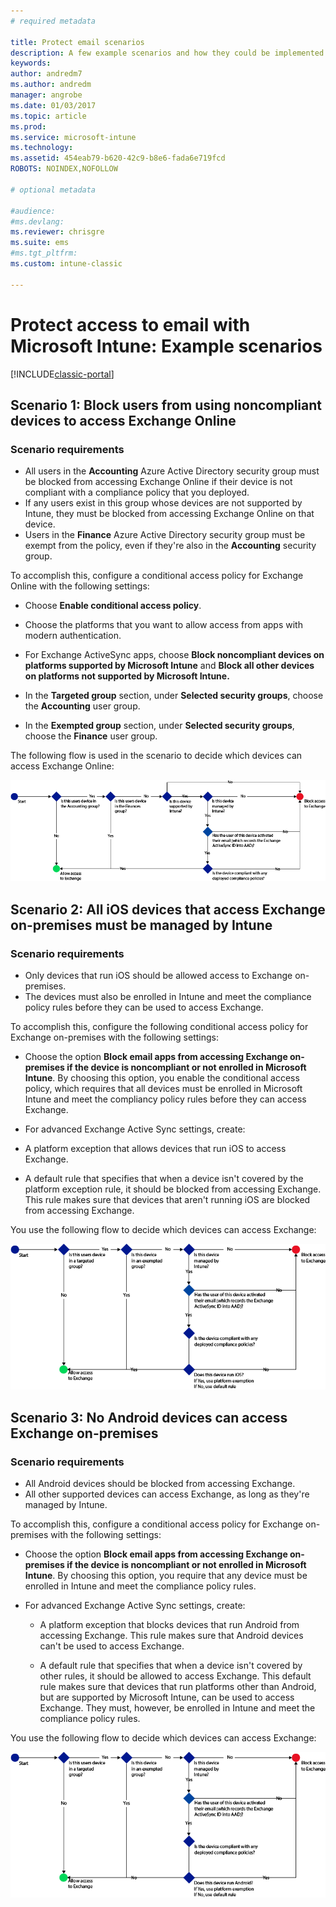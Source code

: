 ```yaml
---
# required metadata

title: Protect email scenarios 
description: A few example scenarios and how they could be implemented with conditional access.
keywords:
author: andredm7
ms.author: andredm
manager: angrobe
ms.date: 01/03/2017
ms.topic: article
ms.prod:
ms.service: microsoft-intune
ms.technology:
ms.assetid: 454eab79-b620-42c9-b8e6-fada6e719fcd
ROBOTS: NOINDEX,NOFOLLOW

# optional metadata

#audience:
#ms.devlang:
ms.reviewer: chrisgre
ms.suite: ems
#ms.tgt_pltfrm:
ms.custom: intune-classic

---
```


# Protect access to email with Microsoft Intune: Example scenarios

[!INCLUDE[classic-portal](../includes/classic-portal.md)]

## Scenario 1: Block users from using noncompliant devices to access Exchange Online
### Scenario requirements
- All users in the **Accounting** Azure Active Directory security group must be blocked from accessing Exchange Online if their device is not compliant with a compliance policy that you deployed.
- If any users exist in this group whose devices are not supported by Intune, they must be blocked from accessing Exchange Online on that device.
- Users in the **Finance** Azure Active Directory security group must be exempt from the policy, even if they're also in the **Accounting** security group.

To accomplish this, configure a conditional access policy for Exchange Online with the following settings:

- Choose **Enable conditional access policy**.

- Choose the platforms that you want to allow access from apps with modern authentication.
- For Exchange ActiveSync apps, choose **Block noncompliant devices on platforms supported by Microsoft Intune** and **Block all other devices on platforms not supported by Microsoft Intune.**
-   In the **Targeted group** section, under **Selected security groups**, choose the **Accounting** user group.

-   In the **Exempted group** section, under **Selected security groups**, choose the **Finance** user group.


The following flow is used in the scenario to decide which devices can access Exchange Online:

![Device access flow](./media/ConditionalAccess8-5.png)

## Scenario 2: All iOS devices that access Exchange on-premises must be managed by Intune
### Scenario requirements
- Only devices that run iOS should be allowed access to Exchange on-premises.
- The devices must also be enrolled in Intune and meet the compliance policy rules before they can be used to access Exchange.

To accomplish this, configure the following conditional access policy for Exchange on-premises with the following settings:

-   Choose the option **Block email apps from accessing Exchange on-premises if the device is noncompliant or not enrolled in Microsoft Intune**. By choosing this option, you enable the conditional access policy, which requires that all devices must be enrolled in Microsoft Intune and meet the compliancy policy rules before they can access Exchange.

-   For advanced Exchange Active Sync settings, create:

  -   A platform exception that allows devices that run iOS to access Exchange.   

  -   A default rule that specifies that when a device isn't covered by the platform exception rule, it should be blocked from accessing Exchange. This rule makes sure that devices that aren't running iOS are blocked from accessing Exchange.

You use the following flow to decide which devices can access Exchange:

![Device access flow](./media/ConditionalAccess8-3.png)

## Scenario 3: No Android devices can access Exchange on-premises
### Scenario requirements
- All Android devices should be blocked from accessing Exchange.
- All other supported devices can access Exchange, as long as they're managed by Intune.

To accomplish this, configure a conditional access policy for Exchange on-premises with the following settings:

-   Choose the option **Block email apps from accessing Exchange on-premises if the device is noncompliant or not enrolled in Microsoft Intune**. By choosing this option, you require that any device must be enrolled in Intune and meet the compliance policy rules.

- For advanced Exchange Active Sync settings, create:
  -   A platform exception that blocks devices that run Android from accessing Exchange. This rule makes sure that Android devices can't be used to access Exchange.

  -   A default rule that specifies that when a device isn't covered by other rules, it should be allowed to access Exchange. This default rule makes sure that devices that run platforms other than Android, but are supported by Microsoft Intune, can be used to access Exchange. They must, however, be enrolled in Intune and meet the compliance policy rules.

You use the following flow to decide which devices can access Exchange:

![Device access flow](./media/ConditionalAccess8-4.png)
